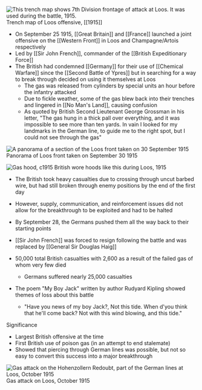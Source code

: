 
![This trench map shows 7th Division frontage of attack at Loos. It was used during the battle, 1915.](https://www.nam.ac.uk/sites/default/files/2017-08/154298_full.jpg)
Trench map of Loos offensive, [[1915]]

- On September 25 1915, [[Great Britain]] and [[France]] launched a joint offensive on the [[Western Front]] in Loos and Champagne/Artois respectively
- Led by [[Sir John French]], commander of the [[British Expeditionary Force]]
- The British had condemned [[Germany]] for their use of [[Chemical Warfare]] since the [[Second Battle of Ypres]] but in searching for a way to break through decided on using it themselves at Loos
	- The gas was released from cylinders by special units an hour before the infantry attacked
	- Due to fickle weather, some of the gas blew back into their trenches and lingered in [[No Man's Land]], causing confusion
	- As quoted by British Second Lieutenant George Grossman in his letter, "The gas hung in a thick pall over everything, and it was impossible to see more than ten yards. In vain I looked for my landmarks in the German line, to guide me to the right spot, but I could not see through the gas"
	
![A panorama of a section of the Loos front taken on 30 September 1915](https://www.nam.ac.uk/sites/default/files/2017-08/157835_slice.jpg)
Panorama of Loos front taken on September 30 1915

![Gas hood, c1915](https://www.nam.ac.uk/sites/default/files/2017-08/147672_half_0.jpg)
British wore hoods like this during Loos, 1915

- The British took heavy casualties due to crossing through uncut barbed wire, but had still broken through enemy positions by the end of the first day
- However, supply, communication, and reinforcement issues did not allow for the breakthrough to be exploited and had to be halted
- By September 28, the Germans pushed them all the way back to their starting points
- [[Sir John French]] was forced to resign following the battle and was replaced by [[General Sir Douglas Haig]]
- 50,000 total British casualties with 2,600 as a result of the failed gas of whom very few died
	- Germans suffered nearly 25,000 casualties

- The poem "My Boy Jack" written by author Rudyard Kipling showed themes of loss about this battle
	- "Have you news of my boy Jack?, Not this tide. When d'you think that he'll come back? Not with this wind blowing, and this tide."

Significance
- Largest British offensive at the time
- First British use of poison gas (in an attempt to end stalemate)
- Showed that piercing through German lines was possible, but not so easy to convert this success into a major breakthrough

![Gas attack on the Hohenzollern Redoubt, part of the German lines at Loos, October 1915](https://www.nam.ac.uk/sites/default/files/styles/slice_sm/public/2017-08/157841_slice.jpg?itok=f6W5SnSt)
Gas attack on Loos, October 1915